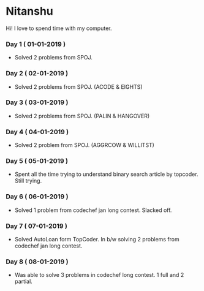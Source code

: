 # Nitanshu

Hi! I love to spend time with my computer.

### Day 1 ( 01-01-2019 )

- Solved 2 problems from SPOJ.

### Day 2 ( 02-01-2019 )

- Solved 2 problems from SPOJ. (ACODE & EIGHTS)

### Day 3 ( 03-01-2019 )

- Solved 2 problems from SPOJ. (PALIN & HANGOVER)

### Day 4 ( 04-01-2019 )

- Solved 2 problem from SPOJ. (AGGRCOW & WILLITST)

### Day 5 ( 05-01-2019 )

- Spent all the time trying to understand binary search article by topcoder. Still trying.

### Day 6 ( 06-01-2019 )

- Solved 1 problem from codechef jan long contest. Slacked off.

### Day 7 ( 07-01-2019 )

- Solved AutoLoan form TopCoder. In b/w solving 2 problems from codechef jan long contest.

### Day 8 ( 08-01-2019 )

- Was able to solve 3 problems in codechef long contest. 1 full and 2 partial.
